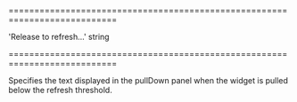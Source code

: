 <!--**
/*-------------------------------------------
    Auto-generated file. Do not modify.
-------------------------------------------

**-->
===========================================================================
<!--default-->'Release to refresh...'<!--/default-->
<!--type-->string<!--/type-->
===========================================================================

<!--shortDescription-->
Specifies the text displayed in the pullDown panel when the widget is pulled below the refresh threshold.
<!--/shortDescription-->

<!--fullDescription-->

<!--/fullDescription-->